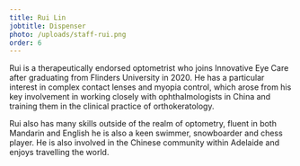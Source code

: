 ```yaml
---
title: Rui Lin
jobtitle: Dispenser
photo: /uploads/staff-rui.png
order: 6
---
```


Rui is a therapeutically endorsed optometrist who joins Innovative Eye Care after graduating from Flinders University in 2020. He has a particular interest in complex contact lenses and myopia control, which arose from his key involvement in working closely with ophthalmologists in China and training them in the clinical practice of orthokeratology.

Rui also has many skills outside of the realm of optometry, fluent in both Mandarin and English he is also a keen swimmer, snowboarder and chess player. He is also involved in the Chinese community within Adelaide and enjoys travelling the world.
